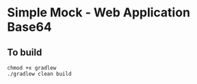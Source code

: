 # Simple Mock - Web Application Base64

## To build

```shell
chmod +x gradlew
./gradlew clean build
```
